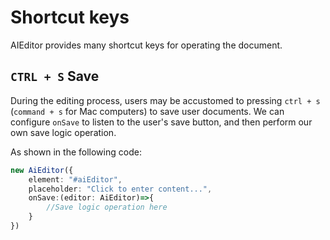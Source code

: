 # Shortcut keys

AIEditor provides many shortcut keys for operating the document.

## `CTRL + S` Save

During the editing process, users may be accustomed to pressing `ctrl + s` (`command + s` for Mac computers) to save user documents. We can configure `onSave`
to listen to the user's save button, and then perform our own save logic operation.

As shown in the following code:

```ts
new AiEditor({
    element: "#aiEditor",
    placeholder: "Click to enter content...",
    onSave:(editor: AiEditor)=>{
        //Save logic operation here
    }
})
```